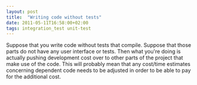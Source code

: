 ```yaml
---
layout: post
title:  "Writing code without tests"
date: 2011-05-11T16:58:00+02:00
tags: integration_test unit-test
---
```


Suppose that you write code without tests that compile. Suppose that those parts do not have any user interface or tests. Then what you're doing is actually pushing development cost over to other parts of the project that make use of the code. This will probably mean that any cost/time estimates concerning dependent code needs to be adjusted in order to be able to pay for the additional cost.
